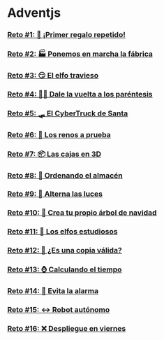 # Adventjs 

### [Reto #1: 🎁 ¡Primer regalo repetido!](./retos/reto1.js)

### [Reto #2: 🏭 Ponemos en marcha la fábrica](./retos/reto2.js)

### [Reto #3: 😏 El elfo travieso](./retos/reto3.js)

### [Reto #4: 😵‍💫 Dale la vuelta a los paréntesis](./retos/reto4.js)

### [Reto #5: 🛷 El CyberTruck de Santa](./retos/reto5.js)

### [Reto #6: 🦌 Los renos a prueba](./retos/reto6.js)

### [Reto #7: 📦 Las cajas en 3D](./retos/reto7.js)

### [Reto #8: 🏬 Ordenando el almacén](./retos/reto8.js)

### [Reto #9: 🚦 Alterna las luces](./retos/reto9.js)

### [Reto #10: 🎄 Crea tu propio árbol de navidad](./retos/reto10.js)

### [Reto #11: 📖 Los elfos estudiosos](./retos/reto11.js)

### [Reto #12: 📸 ¿Es una copia válida?](./retos/reto12.js)

### [Reto #13: ⌚️ Calculando el tiempo](./retos/reto13.js)

### [Reto #14: 🚨 Evita la alarma](./retos/reto14.js)

### [Reto #15: ↔️ Robot autónomo](./retos/reto15.js)

### [Reto #16: ❌ Despliegue en viernes](./retos/reto16.js)





